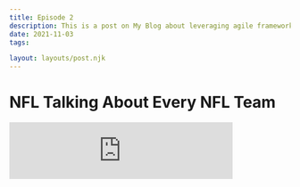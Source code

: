 ```yaml
---
title: Episode 2
description: This is a post on My Blog about leveraging agile frameworks.
date: 2021-11-03
tags:

layout: layouts/post.njk
---
```

# NFL Talking About Every NFL Team
<iframe src="https://anchor.fm/jacksons-micd-up/embed/episodes/NFL-Talking-About-Every-NFL-Team-e19ob0n/a-a6r0aoq" height="102px" width="400px" frameborder="0" scrolling="no"></iframe>
